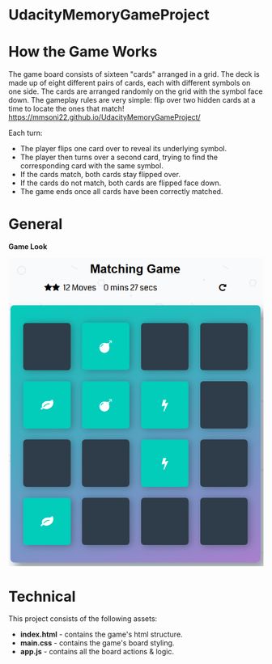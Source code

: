 # UdacityMemoryGameProject
# How the Game Works
The game board consists of sixteen "cards" arranged in a grid. The deck is made up of eight different pairs of cards, each with different symbols on one side. The cards are arranged randomly on the grid with the symbol face down. The gameplay rules are very simple: flip over two hidden cards at a time to locate the ones that match!
 https://mmsoni22.github.io/UdacityMemoryGameProject/

Each turn:

* The player flips one card over to reveal its underlying symbol.
* The player then turns over a second card, trying to find the corresponding card with the same symbol.
* If the cards match, both cards stay flipped over.
* If the cards do not match, both cards are flipped face down.
* The game ends once all cards have been correctly matched.
 # General 
 **Game Look**
 
![](img/game%20look.png)
# Technical
This project consists of the following assets:
- **index.html** - contains the game's html structure.
- **main.css** - contains the game's board styling.
- **app.js** - contains all the board actions & logic.
